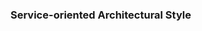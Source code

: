 <div id="title">

### Service-oriented Architectural Style

</div>
<div id="body">

<include src="./what/container-index.md" boilerplate  />

</div>